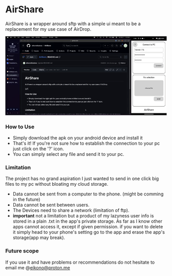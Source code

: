 # AirShare
AirShare is a wrapper around sftp with a simple ui meant to be a replacement for my use case of AirDrop.

![](https://github.com/eikonoklastess/AirShare/blob/main/demo/demo.gif) 

### How to Use
 - Simply download the apk on your android device and install it
 - That's it! If you're not sure how to establish the connection to your pc just click on the '?' icon.
 - You can simply select any file and send it to your pc.

### Limitation
The project has no grand aspiration I just wanted to send in one click big files to my pc without bloating my cloud storage.
- Data cannot be sent from a computer to the phone. (might be comming in the future)
- Data cannot be sent between users.
- The Devices need to share a network (limitation of ftp).
- **important** not a limitation but a product of my lazyness user info is stored in a plain .txt in the app's private storage. As far as I know other apps cannot access it, except if given permission. if you want to delete it simply head to your phone's setting go to the app and erase the app's storage(app may break).

### Future scope
If you use it and have problems or recommendations do not hesitate to email me @eikono@proton.me
